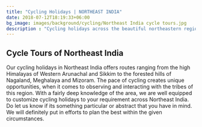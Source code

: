 ```yaml
---
title: "Cycling Holidays | NORTHEAST INDIA"
date: 2018-07-12T18:19:33+06:00
bg_image: images/background/cycling/Northeast India cycle tours.jpg
description : "Cycling holidays across the beautiful northeastern region of India"
---
```


## Cycle Tours of Northeast India

Our cycling holidays in Northeast India offers routes ranging from the high Himalayas of Western Arunachal and Sikkim to the forested hills of Nagaland, Meghalaya and Mizoram. The pace of cycling creates unique opportunities, when it comes to observing and interacting with the tribes of this region. With a fairly deep knowledge of the area, we are well equipped to customize cycling holidays to your requirement across Northeast India. Do let us know if its something particular or abstract that you have in mind. We will definitely put in efforts to plan the best within the given circumstances.